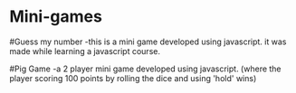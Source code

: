 # Mini-games


#Guess my number
-this is a mini game developed using javascript. it was made while learning a javascript course.


#Pig Game
-a 2 player mini game developed using javascript. 
(where the player scoring 100 points by rolling the dice and using 'hold' wins)
